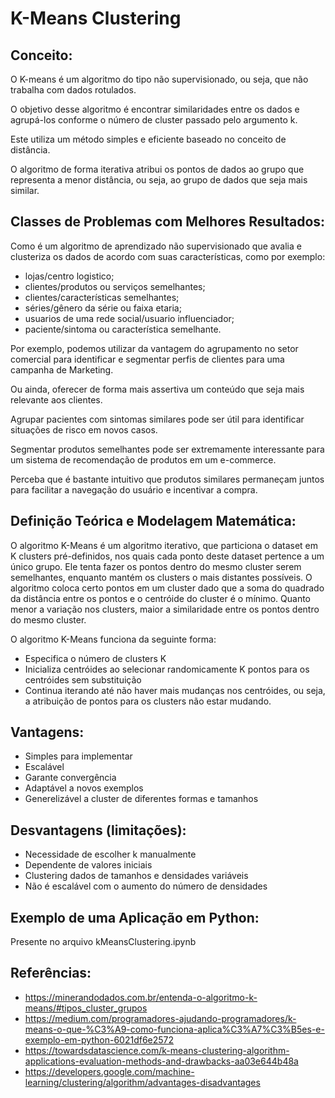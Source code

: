 # K-Means Clustering

## Conceito:

O K-means é um algoritmo do tipo não supervisionado, ou seja, que não trabalha com dados rotulados.

O objetivo desse algoritmo é encontrar similaridades entre os dados e agrupá-los conforme o número de cluster passado pelo argumento k.

Este utiliza um método simples e eficiente baseado no conceito de distância.

O algoritmo de forma iterativa atribui os pontos de dados ao grupo que representa a menor distância, ou seja, ao grupo de dados que seja mais similar.

## Classes de Problemas com Melhores Resultados:

Como é um algoritmo de aprendizado não supervisionado que avalia e clusteriza os dados de acordo com suas características, como por exemplo:

- lojas/centro logistico;
- clientes/produtos ou serviços semelhantes;
- clientes/características semelhantes;
- séries/gênero da série ou faixa etaria;
- usuarios de uma rede social/usuario influenciador;
- paciente/sintoma ou característica semelhante.

Por exemplo, podemos utilizar da vantagem do agrupamento no setor comercial para identificar e segmentar perfis de clientes para uma campanha de Marketing.

Ou ainda, oferecer de forma mais assertiva um conteúdo que seja mais relevante aos clientes.

Agrupar pacientes com sintomas similares pode ser útil para identificar situações de risco em novos casos.

Segmentar produtos semelhantes pode ser extremamente interessante para um sistema de recomendação de produtos em um e-commerce.

Perceba que é bastante intuitivo que produtos similares permaneçam juntos para facilitar a navegação do usuário e incentivar a compra.

## Definição Teórica e Modelagem Matemática:

O algoritmo K-Means é um algoritmo iterativo, que particiona o dataset em K clusters pré-definidos, nos quais cada ponto deste dataset pertence a um único grupo. Ele tenta fazer os pontos dentro do mesmo cluster serem semelhantes, enquanto mantém os clusters o mais distantes possíveis. O algoritmo coloca certo pontos em um cluster dado que a soma do quadrado da distância entre os pontos e o centróide do cluster é o mínimo. Quanto menor a variação nos clusters, maior a similaridade entre os pontos dentro do mesmo cluster.

O algoritmo K-Means funciona da seguinte forma:

- Especifica o número de clusters K
- Inicializa centróides ao selecionar randomicamente K pontos para os centróides sem substituição
- Continua iterando até não haver mais mudanças nos centróides, ou seja, a atribuição de pontos para os clusters não estar mudando.

## Vantagens:

- Simples para implementar
- Escalável
- Garante convergência
- Adaptável a novos exemplos
- Generelizável a cluster de diferentes formas e tamanhos

## Desvantagens (limitações):

- Necessidade de escolher k manualmente
- Dependente de valores iniciais
- Clustering dados de tamanhos e densidades variáveis
- Não é escalável com o aumento do número de densidades

## Exemplo de uma Aplicação em Python:

Presente no arquivo kMeansClustering.ipynb

## Referências:

- https://minerandodados.com.br/entenda-o-algoritmo-k-means/#tipos_cluster_grupos
- https://medium.com/programadores-ajudando-programadores/k-means-o-que-%C3%A9-como-funciona-aplica%C3%A7%C3%B5es-e-exemplo-em-python-6021df6e2572
- https://towardsdatascience.com/k-means-clustering-algorithm-applications-evaluation-methods-and-drawbacks-aa03e644b48a
- https://developers.google.com/machine-learning/clustering/algorithm/advantages-disadvantages
